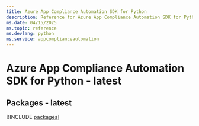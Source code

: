 ```yaml
---
title: Azure App Compliance Automation SDK for Python
description: Reference for Azure App Compliance Automation SDK for Python
ms.date: 04/15/2025
ms.topic: reference
ms.devlang: python
ms.service: appcomplianceautomation
---
```

# Azure App Compliance Automation SDK for Python - latest
## Packages - latest
[!INCLUDE [packages](app-compliance-automation-index.md)]